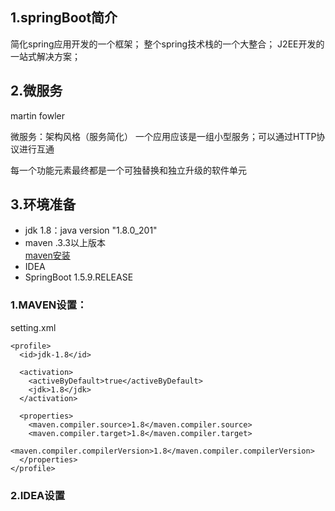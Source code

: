 ## 1.springBoot简介
简化spring应用开发的一个框架；
整个spring技术栈的一个大整合；
J2EE开发的一站式解决方案；

## 2.微服务
martin fowler

微服务：架构风格（服务简化）
一个应用应该是一组小型服务；可以通过HTTP协议进行互通

每一个功能元素最终都是一个可独替换和独立升级的软件单元

## 3.环境准备

* jdk 1.8：java version "1.8.0_201"
* maven .3.3以上版本     
    [maven安装](https://blog.csdn.net/qq_36160730/article/details/91579235)
* IDEA
* SpringBoot 1.5.9.RELEASE

### 1.MAVEN设置：  
setting.xml   

    <profile>
      <id>jdk-1.8</id>

      <activation>
		<activeByDefault>true</activeByDefault>
        <jdk>1.8</jdk>
      </activation>

      <properties>
		<maven.compiler.source>1.8</maven.compiler.source>
		<maven.compiler.target>1.8</maven.compiler.target>
		<maven.compiler.compilerVersion>1.8</maven.compiler.compilerVersion>
	  </properties>
    </profile>

### 2.IDEA设置